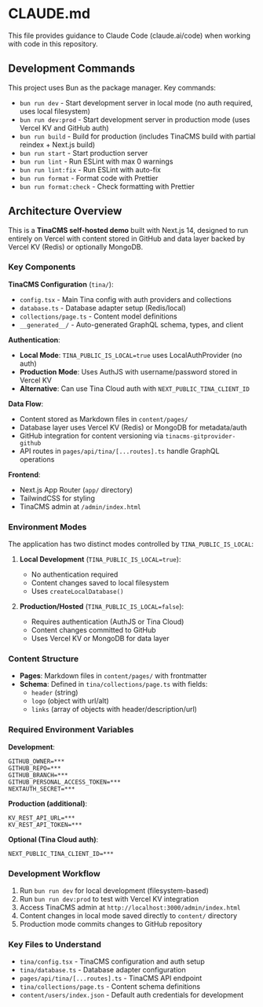 # CLAUDE.md

This file provides guidance to Claude Code (claude.ai/code) when working with code in this repository.

## Development Commands

This project uses Bun as the package manager. Key commands:

- `bun run dev` - Start development server in local mode (no auth required, uses local filesystem)
- `bun run dev:prod` - Start development server in production mode (uses Vercel KV and GitHub auth)
- `bun run build` - Build for production (includes TinaCMS build with partial reindex + Next.js build)
- `bun run start` - Start production server
- `bun run lint` - Run ESLint with max 0 warnings
- `bun run lint:fix` - Run ESLint with auto-fix
- `bun run format` - Format code with Prettier
- `bun run format:check` - Check formatting with Prettier

## Architecture Overview

This is a **TinaCMS self-hosted demo** built with Next.js 14, designed to run entirely on Vercel with content stored in GitHub and data layer backed by Vercel KV (Redis) or optionally MongoDB.

### Key Components

**TinaCMS Configuration** (`tina/`):

- `config.tsx` - Main Tina config with auth providers and collections
- `database.ts` - Database adapter setup (Redis/local)
- `collections/page.ts` - Content model definitions
- `__generated__/` - Auto-generated GraphQL schema, types, and client

**Authentication**:

- **Local Mode**: `TINA_PUBLIC_IS_LOCAL=true` uses LocalAuthProvider (no auth)
- **Production Mode**: Uses AuthJS with username/password stored in Vercel KV
- **Alternative**: Can use Tina Cloud auth with `NEXT_PUBLIC_TINA_CLIENT_ID`

**Data Flow**:

- Content stored as Markdown files in `content/pages/`
- Database layer uses Vercel KV (Redis) or MongoDB for metadata/auth
- GitHub integration for content versioning via `tinacms-gitprovider-github`
- API routes in `pages/api/tina/[...routes].ts` handle GraphQL operations

**Frontend**:

- Next.js App Router (`app/` directory)
- TailwindCSS for styling
- TinaCMS admin at `/admin/index.html`

### Environment Modes

The application has two distinct modes controlled by `TINA_PUBLIC_IS_LOCAL`:

1. **Local Development** (`TINA_PUBLIC_IS_LOCAL=true`):
   - No authentication required
   - Content changes saved to local filesystem
   - Uses `createLocalDatabase()`

2. **Production/Hosted** (`TINA_PUBLIC_IS_LOCAL=false`):
   - Requires authentication (AuthJS or Tina Cloud)
   - Content changes committed to GitHub
   - Uses Vercel KV or MongoDB for data layer

### Content Structure

- **Pages**: Markdown files in `content/pages/` with frontmatter
- **Schema**: Defined in `tina/collections/page.ts` with fields:
  - `header` (string)
  - `logo` (object with url/alt)
  - `links` (array of objects with header/description/url)

### Required Environment Variables

**Development**:

```env
GITHUB_OWNER=***
GITHUB_REPO=***
GITHUB_BRANCH=***
GITHUB_PERSONAL_ACCESS_TOKEN=***
NEXTAUTH_SECRET=***
```

**Production (additional)**:

```env
KV_REST_API_URL=***
KV_REST_API_TOKEN=***
```

**Optional (Tina Cloud auth)**:

```env
NEXT_PUBLIC_TINA_CLIENT_ID=***
```

### Development Workflow

1. Run `bun run dev` for local development (filesystem-based)
2. Run `bun run dev:prod` to test with Vercel KV integration
3. Access TinaCMS admin at `http://localhost:3000/admin/index.html`
4. Content changes in local mode saved directly to `content/` directory
5. Production mode commits changes to GitHub repository

### Key Files to Understand

- `tina/config.tsx` - TinaCMS configuration and auth setup
- `tina/database.ts` - Database adapter configuration
- `pages/api/tina/[...routes].ts` - TinaCMS API endpoint
- `tina/collections/page.ts` - Content schema definitions
- `content/users/index.json` - Default auth credentials for development
